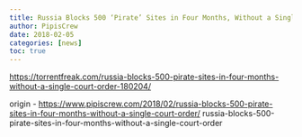 ```yaml
---
title: Russia Blocks 500 ‘Pirate’ Sites in Four Months, Without a Single Court Order
author: PipisCrew
date: 2018-02-05
categories: [news]
toc: true
---
```


https://torrentfreak.com/russia-blocks-500-pirate-sites-in-four-months-without-a-single-court-order-180204/

origin - https://www.pipiscrew.com/2018/02/russia-blocks-500-pirate-sites-in-four-months-without-a-single-court-order/ russia-blocks-500-pirate-sites-in-four-months-without-a-single-court-order
